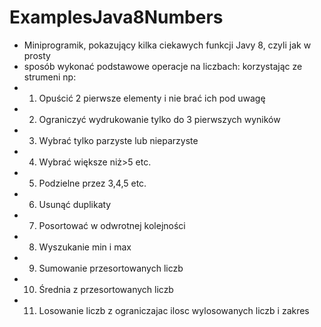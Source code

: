 # ExamplesJava8Numbers

* Miniprogramik, pokazujący kilka ciekawych funkcji Javy 8, czyli jak w prosty
* sposób wykonać podstawowe operacje na liczbach: korzystając ze strumeni np: 
* 1. Opuścić 2 pierwsze elementy i nie brać ich pod uwagę 
* 2. Ograniczyć wydrukowanie tylko do 3 pierwszych wyników 
* 3. Wybrać tylko parzyste lub nieparzyste 
* 4. Wybrać większe niż>5 etc. 
* 5. Podzielne przez 3,4,5 etc. 
* 6. Usunąć duplikaty 
* 7. Posortować w odwrotnej kolejności 
* 8. Wyszukanie min i max
* 9. Sumowanie przesortowanych liczb
* 10. Średnia z przesortowanych liczb
* 11. Losowanie liczb z ograniczajac ilosc wylosowanych liczb i zakres
